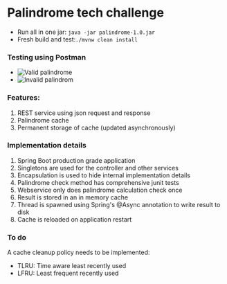 # Palindrome tech challenge
- Run all in one jar: ```java -jar palindrome-1.0.jar```
- Fresh build and test:```./mvnw clean install```
### Testing using Postman
- ![Valid palindrome](https://github.com/rabzobi/palindrome/images/valid.png)
- ![Invalid palindrom](https://github.com/rabzobi/palindrome/images/invalid.png)

### Features:
1. REST service using json request and response
2. Palindrome cache
3. Permanent storage of cache (updated asynchronously)

### Implementation details
1. Spring Boot production grade application
2. Singletons are used for the controller and other services
3. Encapsulation is used to hide internal implementation details
4. Palindrome check method has comprehensive junit tests
5. Webservice only does palindrome calculation check once 
6. Result is stored in an in memory cache
7. Thread is spawned using Spring's @Async annotation to write result to disk
8. Cache is reloaded on application restart

### To do
A cache cleanup policy needs to be implemented:
- TLRU: Time aware least recently used
- LFRU: Least frequent recently used